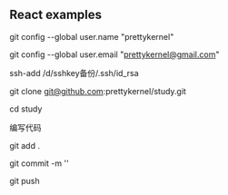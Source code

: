 ## React examples

git config --global user.name "prettykernel"

git config --global user.email "prettykernel@gmail.com"

ssh-add /d/sshkey备份/.ssh/id_rsa

git clone git@github.com:prettykernel/study.git

cd study

编写代码

git add .

git commit -m ''

git push


